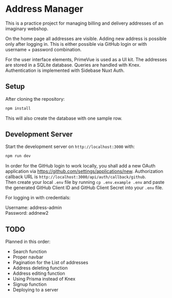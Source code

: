 # Address Manager

This is a practice project for managing billing and delivery addresses of an imaginary webshop.

On the home page all addresses are visible.
Adding new address is possible only after logging in. This is either possible via GitHub login or with username + password combination.

For the user interface elements, PrimeVue is used as a UI kit.
The addresses are stored in a SQLite database. Queries are handled with Knex.
Authentication is implemented with Sidebase Nuxt Auth.

## Setup

After cloning the repository:

```bash
npm install
```

This will also create the database with one sample row.

## Development Server

Start the development server on `http://localhost:3000` with:

```bash
npm run dev
```

In order for the GitHub login to work locally, you shall add a new OAuth application via https://github.com/settings/applications/new. Authorization callback URL is `http://localhost:3000/api/auth/callback/github`.  
Then create your local `.env` file by running `cp .env.example .env` and paste the generated GitHub Client ID and GitHub Client Secret into your `.env` file.

For logging in with credentials:

Username: address-admin  
Password: addnew2

## TODO

Planned in this order:

- Search function
- Proper navbar
- Pagination for the List of addresses
- Address deleting function
- Address editing function
- Using Prisma instead of Knex
- Signup function
- Deploying to a server
